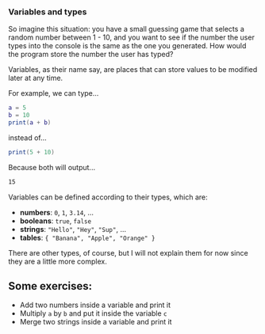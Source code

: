 ### Variables and types
So imagine this situation: you have a small guessing game that selects a random number between 1 - 10, and you want to see if the number the user types into the console is the same as the one you generated. How would the program store the number the user has typed?

Variables, as their name say, are places that can store values to be modified later at any time.

For example, we can type...

```lua
a = 5
b = 10
print(a + b)
```

instead of...

```lua
print(5 + 10)
```

Because both will output...

```bash
15
```

Variables can be defined according to their types, which are:
- **numbers**: `0`, `1`, `3.14`, ...
- **booleans**: `true`, `false`
- **strings**: `"Hello"`, `"Hey"`, `"Sup"`, ...
- **tables**: `{ "Banana", "Apple", "Orange" }`

There are other types, of course, but I will not explain them for now since they are a little more complex.

## Some exercises:
- Add two numbers inside a variable and print it
- Multiply `a` by `b` and put it inside the variable `c`
- Merge two strings inside a variable and print it
